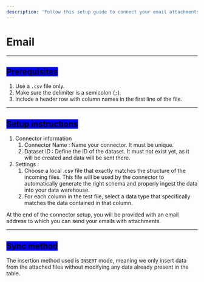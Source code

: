 ```yaml
---
description: 'Follow this setup guide to connect your email attachments to QUANTI:'
---
```


# Email

***

## <mark style="background-color:blue;">Prerequisites</mark>

1. Use a `.csv` file only.
2. Make sure the delimiter is a semicolon (`;`).
3. Include a header row with column names in the first line of the file.

***

## <mark style="background-color:blue;">Setup instructions</mark>

1. Connector information
   1. Connector Name : Name your connector. It must be unique.
   2. Dataset ID : Define the ID of the dataset. It must not exist yet, as it will be created and data will be sent there.
2. Settings :&#x20;
   1. Choose a local .csv file that exactly matches the structure of the incoming files. This file will be used by the connector to automatically generate the right schema and properly ingest the data into your data warehouse.
   2. For each column in the test file, select a data type that specifically matches the data contained in that column.

At the end of the connector setup, you will be provided with an email address to which you can send your emails with attachments.

***

## <mark style="background-color:blue;">Sync method</mark>

The insertion method used is `INSERT` mode, meaning we only insert data from the attached files without modifying any data already present in the table.
